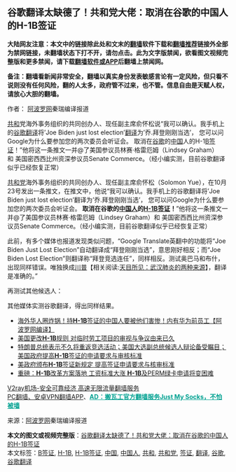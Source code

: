  <h2>谷歌翻译太缺德了！共和党大佬：取消在谷歌的中国人的H-1B签证</h2> <p class="notice"><b>大陆网友注意：本文中的链接除此处和文末的<a href="https://github.com/bannedbook/fanqiang" >翻墙</a>软件下载和<a href="https://github.com/killgcd/justmysocks/blob/master/README.md">翻墙推荐</a>链接外全部为禁网链接，未翻墙状态下打不开，请勿点击。此为文字版禁闻，欲看图文视频完整版和更多禁闻，请下载<a href="https://github.com/bannedbook/fanqiang">翻墙软件或APP</a>后翻墙上禁闻网。</p><p>备注：翻墙看新闻非常安全，翻墙以真实身份发表敏感言论有一定风险，但只看不说则没有任何风险，翻的人太多，政府管不过来，也不管。信息自由是天赋人权，请放心大胆的翻墙。</b></p>  <div class="entry"> <p>作者： <span class='wp_keywordlink_affiliate'><a href="https://www.aboluowang.com/" title="阿波罗网" target="_blank">阿波罗网</a></span>秦瑞编译报道</p> <p id="summary"><a href="https://www.bannedbook.org/bnews/tag/%E5%85%B1%E5%92%8C/" class="st_tag internal_tag" rel="tag" title="标签 共和 下的日志">共和</a>党海外事务组织的共同创办人、现任副主席俞怀松说“我可以确认。我手机上的<a href="https://www.bannedbook.org/bnews/tag/%E8%B0%B7%E6%AD%8C%E7%BF%BB%E8%AF%91/" class="st_tag internal_tag" rel="tag" title="标签 谷歌翻译 下的日志">谷歌翻译</a>将&#8217;Joe Biden just lost election&#8217;<a href="https://www.bannedbook.org/bnews/tag/%E7%BF%BB%E8%AF%91/" class="st_tag internal_tag" rel="tag" title="标签 翻译 下的日志">翻译</a>为&#8217;乔.拜登刚刚当选&#8217;， 您可以问Google为什么要参加您的两次委员会听证会。 取消在<a href="https://www.bannedbook.org/bnews/tag/%e8%b0%b7%e6%ad%8c/" class="st_tag internal_tag" rel="tag" title="标签 谷歌 下的日志">谷歌</a>的<span class='wp_keywordlink_affiliate'><a href="https://www.bannedbook.org/" title="中国" target="_blank">中国</a></span>人的H-1<a href="https://www.bannedbook.org/bnews/tag/B%E7%AD%BE%E8%AF%81/" class="st_tag internal_tag" rel="tag" title="标签 B签证 下的日志">B签证</a>！”他将这一条推文一并@了美国参议员林赛·格雷厄姆（Lindsey Graham）和 美国密西西比州资深参议员Senate Commerce。（经小编实测，目前谷歌翻译似乎已经恢复正常）</p> <p><a href="https://www.bannedbook.org/bnews/tag/%e5%85%b1%e5%92%8c%e5%85%9a/" class="st_tag internal_tag" rel="tag" title="标签 共和党 下的日志">共和党</a>海外事务组织的共同创办人、现任副主席俞怀松（Solomon Yue），在10月23号发出一条推文，在推文中，他说“我可以确认。我手机上的谷歌翻译将&#8217;Joe Biden just lost election&#8217;翻译为&#8217;乔.拜登刚刚当选&#8217;， 您可以问Google为什么要参加您的两次委员会听证会。<strong> 取消在谷歌的<a href="https://www.bannedbook.org/bnews/tag/%e4%b8%ad%e5%9b%bd%e4%ba%ba/" class="st_tag internal_tag" rel="tag" title="标签 中国人 下的日志">中国人</a>的<a href="https://www.bannedbook.org/bnews/tag/H-1B%E7%AD%BE%E8%AF%81/" class="st_tag internal_tag" rel="tag" title="标签 H-1B签证 下的日志">H-1B签证</a>！</strong>”他将这一条推文一并@了美国参议员林赛·格雷厄姆（Lindsey Graham）和&nbsp;美国密西西比州资深参议员Senate Commerce。（经小编实测，目前谷歌翻译似乎已经恢复正常）</p> <p></p> <p></p>  <p></p> <p>此前，有多个媒体也报道发现类似问题，“Google Translate英翻中的功能将“Joe Biden Just Lost Election”自动翻译成“拜登刚刚当选”，意思刚好相反；而“Joe Biden Lost Election”则翻译称“拜登竞选连任”，同样相反。测试奥巴马和布什，出现同样错误。唯独换成<span class='wp_keywordlink'><a href="https://www.bannedbook.org/bnews/comments/20200816/1381118.html" title="天目所见：川普将再赢总统大选 共和党掌参众两院" target="_blank">川普</a></span>【相关阅读:<a href='https://www.bannedbook.org/bnews/comments/20200816/1381123.html' target='_blank'>天目所见：武汉肺炎的两种来源</a>】，翻译是准确的。”</p> <p></p> <p></p> <p>再测试其他候选人：</p>  <p></p> <p></p> <p></p> <p>其他媒体实测谷歌翻译，得出同样结果。</p> <p></p>  <ul class='op-related-articles' title='相关阅读'> <li><a href='https://www.bannedbook.org/bnews/cnnews/20201023/1419108.html' target='_blank'>海外华人圈炸锅！持<b>H-1B</b>签证的中国人要被他们害惨！内有华为前员工【阿波罗网编译】</a></li> <li><a href='https://www.bannedbook.org/bnews/worldnews/usa/20201016/1414827.html' target='_blank'>美国更改<b>H-1B</b>规则 对临时劳工项目的审视与争议由来已久</a></li> <li><a href='https://www.bannedbook.org/bnews/worldnews/usa/20201008/1410068.html' target='_blank'>特朗普总统表示不久将重返竞选活动；美国大选副总统候选人辩论备受瞩目；美国政府提高<b>H-1B</b>签证的申请要求与审核标准</a></li> <li><a href='https://www.bannedbook.org/bnews/cbnews/20201007/1409810.html' target='_blank'>美政府颁布<b>H-1B</b>签证新规定 提高签证申请要求与核审标准</a></li> <li><a href='https://www.bannedbook.org/bnews/cnnews/20201007/1409543.html' target='_blank'>重磅：<b>H-1B</b>改革方案落地 工资标准大涨 <b>H-1B</b>及PERM绿卡申请将变困难</a></li> </ul> <p class="texttj"> <a href="https://www.bannedbook.org/forum23/topic22702.html" target="_blank">V2ray机场-安全可靠经济 高速无限流量翻墙服务</a><br/> <a href="https://github.com/bannedbook/fanqiang/wiki/%E7%A6%81%E9%97%BB%E7%BD%91%E5%AE%89%E5%8D%93%E7%BF%BB%E5%A2%99%E6%96%B0%E9%97%BBAPP" target="_blank">PC翻墙、安卓VPN翻墙APP</a>、<span onclick="window.open('https://github.com/killgcd/justmysocks/blob/master/README.md')" style="font-weight:bold;color:#00A191;cursor:pointer;text-decoration:underline;outline:none">AD：搬瓦工官方翻墙服务Just My Socks，不怕被墙</span></p><p> 来源：<a href="https://www.aboluowang.com/2020/1024/1515614.html" target="_blank">阿波罗网</a>秦瑞编译报道 </p><a name='sharetosocial'></a>       <div><b>本文的图文或视频完整版</b>：<a href='https://www.bannedbook.org/bnews/topimagenews/20201024/1419395.html'>谷歌翻译太缺德了！共和党大佬：取消在谷歌的中国人的H-1B签证</a></div>  </div><!--END ENTRY--> <div class="postfooter"> <div>本文标签：<a href="https://www.bannedbook.org/bnews/tag/B%E7%AD%BE%E8%AF%81/" rel="tag">B签证</a>, <a href="https://www.bannedbook.org/bnews/tag/h-1b/" rel="tag">H-1B</a>, <a href="https://www.bannedbook.org/bnews/tag/H-1B%E7%AD%BE%E8%AF%81/" rel="tag">H-1B签证</a>, <a href="https://www.bannedbook.org/bnews/tag/%E4%B8%AD%E5%9B%BD/" rel="tag">中国</a>, <a href="https://www.bannedbook.org/bnews/tag/%e4%b8%ad%e5%9b%bd%e4%ba%ba/" rel="tag">中国人</a>, <a href="https://www.bannedbook.org/bnews/tag/%E5%85%B1%E5%92%8C/" rel="tag">共和</a>, <a href="https://www.bannedbook.org/bnews/tag/%e5%85%b1%e5%92%8c%e5%85%9a/" rel="tag">共和党</a>, <a href="https://www.bannedbook.org/bnews/tag/%e7%ad%be%e8%af%81/" rel="tag">签证</a>, <a href="https://www.bannedbook.org/bnews/tag/%E7%BF%BB%E8%AF%91/" rel="tag">翻译</a>, <a href="https://www.bannedbook.org/bnews/tag/%e8%b0%b7%e6%ad%8c/" rel="tag">谷歌</a>, <a href="https://www.bannedbook.org/bnews/tag/%E8%B0%B7%E6%AD%8C%E7%BF%BB%E8%AF%91/" rel="tag">谷歌翻译</a></div>  </div><!--END POSTFOOTER--> 